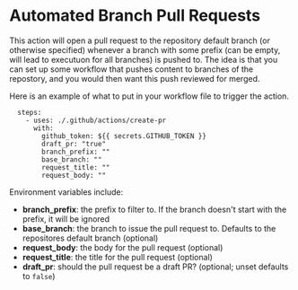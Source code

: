 # Automated Branch Pull Requests

This action will open a pull request to the repository default branch (or otherwise specified)
whenever a branch with some prefix (can be empty, will lead to executuon for all branches) is pushed to.
The idea is that you can set up some workflow that pushes content to branches of the repostory,
and you would then want this push reviewed for merged.

Here is an example of what to put in your workflow file to trigger the action.

```
  steps:
    - uses: ./.github/actions/create-pr
      with:
        github_token: ${{ secrets.GITHUB_TOKEN }}
        draft_pr: "true"
        branch_prefix: ""
        base_branch: ""
        request_title: ""
        request_body: ""
```

Environment variables include:

  - **branch_prefix**: the prefix to filter to. If the branch doesn't start with the prefix, it will be ignored
  - **base_branch**: the branch to issue the pull request to. Defaults to the repositores default branch (optional)
  - **request_body**: the body for the pull request (optional)
  - **request_title**: the title for the pull request  (optional)
  - **draft_pr**: should the pull request be a draft PR? (optional; unset defaults to `false`)
